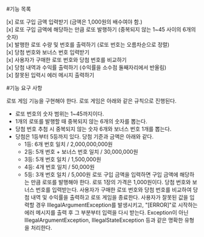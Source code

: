 #기능 목록

[x] 로또 구입 금액 입력받기 (금액은 1,000원의 배수여야 함.)  
[x] 로또 구입 금액에 해당하는 만큼 로또 발행하기 (중복되지 않는 1~45 사이의 6개의 숫자)  
[x] 발행한 로또 수량 및 번호를 출력하기 (로또 번호는 오름차순으로 정렬)  
[x] 당첨 번호와 보너스 번호 입력받기  
[x] 사용자가 구매한 로또 번호와 당첨 번호를 비교하기  
[x] 당첨 내역과 수익률 출력하기 (수익률을 소수점 둘째자리에서 반올림)   
[x] 잘못된 입력시 에러 메시지 출력하기  
 


#기능 요구 사항

로또 게임 기능을 구현해야 한다. 로또 게임은 아래와 같은 규칙으로 진행된다.

- 로또 번호의 숫자 범위는 1~45까지이다.
- 1개의 로또를 발행할 때 중복되지 않는 6개의 숫자를 뽑는다.
- 당첨 번호 추첨 시 중복되지 않는 숫자 6개와 보너스 번호 1개를 뽑는다.
- 당첨은 1등부터 5등까지 있다. 당첨 기준과 금액은 아래와 같다.
    - 1등: 6개 번호 일치 / 2,000,000,000원
    - 2등: 5개 번호 + 보너스 번호 일치 / 30,000,000원
    - 3등: 5개 번호 일치 / 1,500,000원
    - 4등: 4개 번호 일치 / 50,000원
    - 5등: 3개 번호 일치 / 5,000원
로또 구입 금액을 입력하면 구입 금액에 해당하는 만큼 로또를 발행해야 한다.
로또 1장의 가격은 1,000원이다.
당첨 번호와 보너스 번호를 입력받는다.
사용자가 구매한 로또 번호와 당첨 번호를 비교하여 당첨 내역 및 수익률을 출력하고 로또 게임을 종료한다.
사용자가 잘못된 값을 입력할 경우 IllegalArgumentException를 발생시키고, "[ERROR]"로 시작하는 에러 메시지를 출력 후 그 부분부터 입력을 다시 받는다.
Exception이 아닌 IllegalArgumentException, IllegalStateException 등과 같은 명확한 유형을 처리한다.